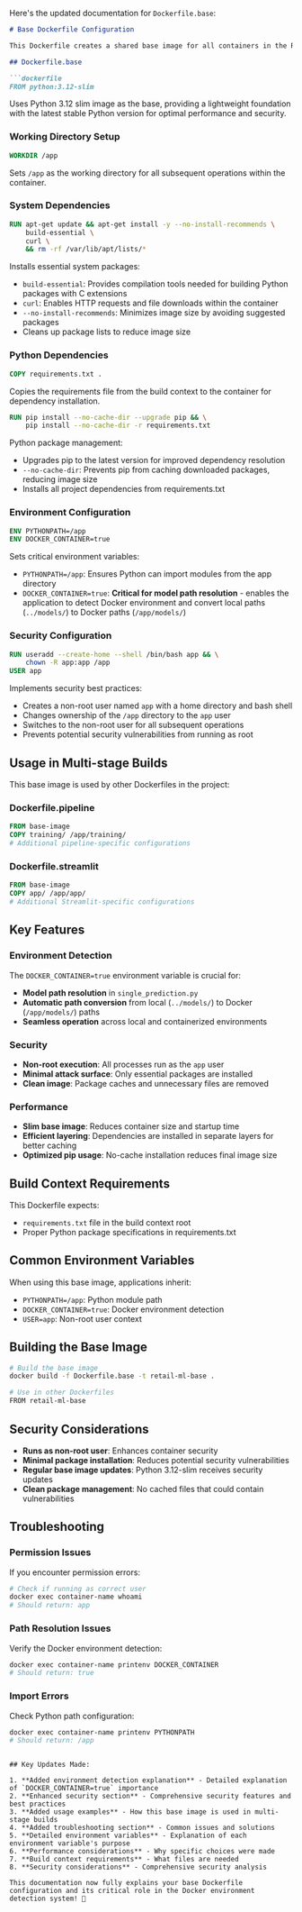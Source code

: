 Here's the updated documentation for `Dockerfile.base`:

```markdown
# Base Dockerfile Configuration

This Dockerfile creates a shared base image for all containers in the Retail ML application, providing common dependencies, environment setup, and security configurations.

## Dockerfile.base

```dockerfile
FROM python:3.12-slim
```
Uses Python 3.12 slim image as the base, providing a lightweight foundation with the latest stable Python version for optimal performance and security.

### Working Directory Setup

```dockerfile
WORKDIR /app
```
Sets `/app` as the working directory for all subsequent operations within the container.

### System Dependencies

```dockerfile
RUN apt-get update && apt-get install -y --no-install-recommends \
    build-essential \
    curl \
    && rm -rf /var/lib/apt/lists/*
```
Installs essential system packages:
- `build-essential`: Provides compilation tools needed for building Python packages with C extensions
- `curl`: Enables HTTP requests and file downloads within the container
- `--no-install-recommends`: Minimizes image size by avoiding suggested packages
- Cleans up package lists to reduce image size

### Python Dependencies

```dockerfile
COPY requirements.txt .
```
Copies the requirements file from the build context to the container for dependency installation.

```dockerfile
RUN pip install --no-cache-dir --upgrade pip && \
    pip install --no-cache-dir -r requirements.txt
```
Python package management:
- Upgrades pip to the latest version for improved dependency resolution
- `--no-cache-dir`: Prevents pip from caching downloaded packages, reducing image size
- Installs all project dependencies from requirements.txt

### Environment Configuration

```dockerfile
ENV PYTHONPATH=/app
ENV DOCKER_CONTAINER=true
```
Sets critical environment variables:
- `PYTHONPATH=/app`: Ensures Python can import modules from the app directory
- `DOCKER_CONTAINER=true`: **Critical for model path resolution** - enables the application to detect Docker environment and convert local paths (`../models/`) to Docker paths (`/app/models/`)

### Security Configuration

```dockerfile
RUN useradd --create-home --shell /bin/bash app && \
    chown -R app:app /app
USER app
```
Implements security best practices:
- Creates a non-root user named `app` with a home directory and bash shell
- Changes ownership of the `/app` directory to the `app` user
- Switches to the non-root user for all subsequent operations
- Prevents potential security vulnerabilities from running as root

## Usage in Multi-stage Builds

This base image is used by other Dockerfiles in the project:

### Dockerfile.pipeline
```dockerfile
FROM base-image
COPY training/ /app/training/
# Additional pipeline-specific configurations
```

### Dockerfile.streamlit
```dockerfile
FROM base-image
COPY app/ /app/app/
# Additional Streamlit-specific configurations
```

## Key Features

### Environment Detection
The `DOCKER_CONTAINER=true` environment variable is crucial for:
- **Model path resolution** in `single_prediction.py`
- **Automatic path conversion** from local (`../models/`) to Docker (`/app/models/`) paths
- **Seamless operation** across local and containerized environments

### Security
- **Non-root execution**: All processes run as the `app` user
- **Minimal attack surface**: Only essential packages are installed
- **Clean image**: Package caches and unnecessary files are removed

### Performance
- **Slim base image**: Reduces container size and startup time
- **Efficient layering**: Dependencies are installed in separate layers for better caching
- **Optimized pip usage**: No-cache installation reduces final image size

## Build Context Requirements

This Dockerfile expects:
- `requirements.txt` file in the build context root
- Proper Python package specifications in requirements.txt

## Common Environment Variables

When using this base image, applications inherit:
- `PYTHONPATH=/app`: Python module path
- `DOCKER_CONTAINER=true`: Docker environment detection
- `USER=app`: Non-root user context

## Building the Base Image

```bash
# Build the base image
docker build -f Dockerfile.base -t retail-ml-base .

# Use in other Dockerfiles
FROM retail-ml-base
```

## Security Considerations

- **Runs as non-root user**: Enhances container security
- **Minimal package installation**: Reduces potential security vulnerabilities
- **Regular base image updates**: Python 3.12-slim receives security updates
- **Clean package management**: No cached files that could contain vulnerabilities

## Troubleshooting

### Permission Issues
If you encounter permission errors:
```bash
# Check if running as correct user
docker exec container-name whoami
# Should return: app
```

### Path Resolution Issues
Verify the Docker environment detection:
```bash
docker exec container-name printenv DOCKER_CONTAINER
# Should return: true
```

### Import Errors
Check Python path configuration:
```bash
docker exec container-name printenv PYTHONPATH
# Should return: /app
```
```

## Key Updates Made:

1. **Added environment detection explanation** - Detailed explanation of `DOCKER_CONTAINER=true` importance
2. **Enhanced security section** - Comprehensive security features and best practices
3. **Added usage examples** - How this base image is used in multi-stage builds
4. **Added troubleshooting section** - Common issues and solutions
5. **Detailed environment variables** - Explanation of each environment variable's purpose
6. **Performance considerations** - Why specific choices were made
7. **Build context requirements** - What files are needed
8. **Security considerations** - Comprehensive security analysis

This documentation now fully explains your base Dockerfile configuration and its critical role in the Docker environment detection system! 🚀